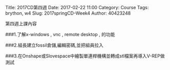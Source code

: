 Title: 2017CD第四週
Date: 2017-02-22 11:00
Category: Course
Tags: brython, w4
Slug: 2017springCD-Week4
Author: 40423248


第四週上課內容

###1.了解x-windows , vnc , remote desktop , 的功能

###2.組長建立fossil倉儲,編輯密碼,並把組員拉入

###3.在Onshape或Slovespace中繪製單連桿機構並轉成stl檔案再導入V-REP做測試

